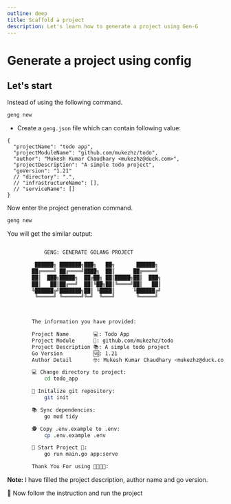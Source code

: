 ```yaml
---
outline: deep
title: Scaffold a project
description: Let's learn how to generate a project using Gen-G
---
```


# Generate a project using config

## Let's start

Instead of using the following command.
```bash
geng new
```

- Create a `geng.json` file which can contain following value:
```jsonc
{
  "projectName": "todo app",
  "projectModuleName": "github.com/mukezhz/todo",
  "author": "Mukesh Kumar Chaudhary <mukezhz@duck.com>",
  "projectDescription": "A simple todo project",
  "goVersion": "1.21"
  // "directory": ".",
  // "infrastructureName": [],
  // "serviceName": []
}
```

Now enter the project generation command.
```bash
geng new
```

You will get the similar output:
```bash

            GENG: GENERATE GOLANG PROJECT

         ██████╗ ███████╗███╗   ██╗       ██████╗ 
        ██╔════╝ ██╔════╝████╗  ██║      ██╔════╝ 
        ██║  ███╗█████╗  ██╔██╗ ██║█████╗██║  ███╗
        ██║   ██║██╔══╝  ██║╚██╗██║╚════╝██║   ██║
        ╚██████╔╝███████╗██║ ╚████║      ╚██████╔╝
         ╚═════╝ ╚══════╝╚═╝  ╚═══╝       ╚═════╝ 
                                                                                          


        The information you have provided:

        Project Name        💻: Todo App       
        Project Module      📂: github.com/mukezhz/todo
        Project Description 📚: A simple todo project            
        Go Version          🆚: 1.21          
        Author Detail       🤓: Mukesh Kumar Chaudhary <mukezhz@duck.com>       

        💻 Change directory to project:
            cd todo_app

        💾 Initalize git repository:
            git init

        📚 Sync dependencies:
            go mod tidy

        🕵 Copy .env.example to .env:
            cp .env.example .env

        🏃 Start Project 🏃:
            go run main.go app:serve

        Thank You For using 🙏🇳🇵🙏:
```

**Note:** I have filled the project description, author name and go version.

:tada: Now follow the instruction and run the project